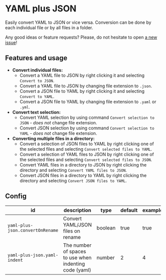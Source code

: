 # YAML plus JSON

Easily convert YAML to JSON or vice versa. Conversion can be done by each individual file or by all files in a folder.

Any good ideas or feature requests? Please, do not hesitate to open [a new issue](https://github.com/hilleer/vscode-yaml-plus-json/issues/new)!

## Features and usage

* **Convert individual files:**
	* Convert a YAML file to JSON by right clicking it and selecting `Convert to JSON`.
	* Convert a YAML file to JSON by changing file extension to `.json`.
	* Convert a JSON file to YAML by right clicking it and selecting `Convert to YAML`.
	* Convert a JSON file to YAML by changing file extension to `.yaml` or `.yml`.
* **Convert text selection:**
	* Convert YAML selection by using command `Convert selection to JSON` - _does not_ change file extension.
	* Convert JSON selection by using command `Convert selection to YAML` - _does not_ change file extension.
* **Converting multiple files in a directory:**
	* Convert a selection of JSON files to YAML by right clicking one of the selected files and selecting `Convert selected files to YAML`.
	* Convert a selection of YAML files to JSON by right clicking one of the selected files and selecting `Convert selected files to JSON`.
	* Convert YAML files in a directory to JSON by right clicking the directory and selecting `Convert YAML files to JSON`.
	* Convert JSON files in a directory to YAML by right clicking the directory and selecting `Convert JSON files to YAML`.

## Config

| id                               | description                                            | type    | default | example |
|----------------------------------|--------------------------------------------------------|---------|---------|---------|
| `yaml-plus-json.convertOnRename` | Convert YAML/JSON files on rename                      | boolean | true    | true    |
| `yaml-plus-json.yaml-indent`     | The number of spaces to use when indenting code (yaml) | number  | 2       | 4       |
